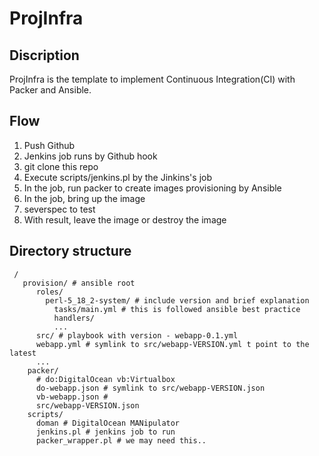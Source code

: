 ProjInfra
=========

## Discription

ProjInfra is the template to implement Continuous Integration(CI) with Packer and Ansible.

## Flow 

 1. Push Github
 2. Jenkins job runs by Github hook
 3. git clone this repo
 4. Execute scripts/jenkins.pl by the Jinkins's job
 5. In the job, run packer to create images provisioning by Ansible
 6. In the job, bring up the image
 7. severspec to test
 8. With result, leave the image or destroy the image

## Directory structure

```
 / 
   provision/ # ansible root
      roles/
        perl-5_18_2-system/ # include version and brief explanation
          tasks/main.yml # this is followed ansible best practice
          handlers/
          ...
      src/ # playbook with version - webapp-0.1.yml
      webapp.yml # symlink to src/webapp-VERSION.yml t point to the latest
      ...
    packer/
      # do:DigitalOcean vb:Virtualbox
      do-webapp.json # symlink to src/webapp-VERSION.json 
      vb-webapp.json # 
      src/webapp-VERSION.json
    scripts/
      doman # DigitalOcean MANipulator 
      jenkins.pl # jenkins job to run
      packer_wrapper.pl # we may need this.. 
```


      

